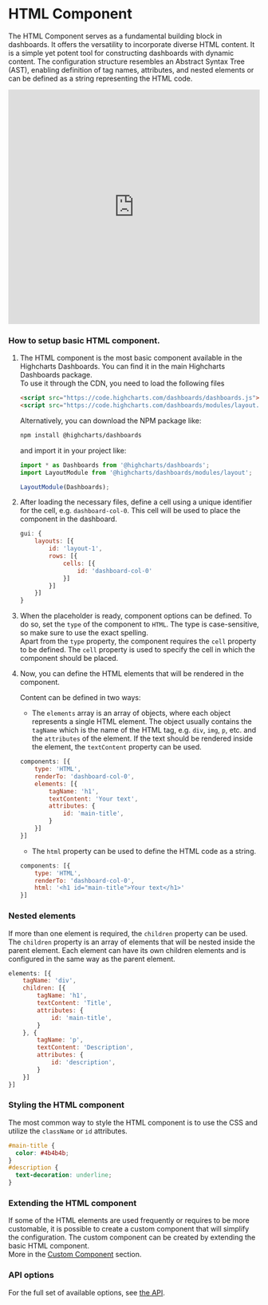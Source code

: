 HTML Component
===


The HTML Component serves as a fundamental building block in dashboards. It offers the versatility to incorporate diverse HTML content. It is a simple yet potent tool for constructing dashboards with dynamic content. The configuration structure resembles an Abstract Syntax Tree (AST), enabling definition of tag names, attributes, and nested elements or can be defined as a string representing the HTML code.

<iframe style="width: 100%; height: 470px; border: none;" src='https://www.highcharts.com/samples/embed/dashboards/components/component-html' allow="fullscreen"></iframe>

### How to setup basic HTML component.

1. The HTML component is the most basic component available in the Highcharts Dashboards. You can find it in the main Highcharts Dashboards package.  
    To use it through the CDN, you need to load the following files

    ```html
    <script src="https://code.highcharts.com/dashboards/dashboards.js"></script>
    <script src="https://code.highcharts.com/dashboards/modules/layout.js"></script>
    ```

    Alternatively, you can download the NPM package like:
    ```bash
    npm install @highcharts/dashboards
    ```
    and import it in your project like:
    ```js
    import * as Dashboards from '@highcharts/dashboards';
    import LayoutModule from '@highcharts/dashboards/modules/layout';

    LayoutModule(Dashboards);
    ```

2. After loading the necessary files, define a cell using a unique identifier for the cell, e.g. `dashboard-col-0`. This cell will be used to place the component in the dashboard.

    ```js
    gui: {
        layouts: [{
            id: 'layout-1',
            rows: [{
                cells: [{
                    id: 'dashboard-col-0'
                }]
            }]
        }]
    }
    ```

3. When the placeholder is ready, component options can be defined. To do so, set the `type` of the component to `HTML`. The type is case-sensitive, so make sure to use the exact spelling.  
    Apart from the `type` property, the component requires the `cell` property to be defined. The `cell` property is used to specify the cell in which the component should be placed.

4. Now, you can define the HTML elements that will be rendered in the component.  

    Content can be defined in two ways:
    - The `elements` array is an array of objects, where each object represents a single HTML element. The object usually contains the `tagName` which is the name of the HTML tag, e.g. `div`, `img`, `p`, etc. and the `attributes` of the element. If the text should be rendered inside the element, the `textContent` property can be used.

    ```js
    components: [{
        type: 'HTML',
        renderTo: 'dashboard-col-0',
        elements: [{
            tagName: 'h1',
            textContent: 'Your text',
            attributes: {
                id: 'main-title',
            }
        }]
    }]
    ```
    - The `html` property can be used to define the HTML code as a string.

    ```js
    components: [{
        type: 'HTML',
        renderTo: 'dashboard-col-0',
        html: '<h1 id="main-title">Your text</h1>'
    }]
    ```

### Nested elements
If more than one element is required, the `children` property can be used. The `children` property is an array of elements that will be nested inside the parent element. Each element can have its own children elements and is configured in the same way as the parent element.

```js
elements: [{
    tagName: 'div',
    children: [{
        tagName: 'h1',
        textContent: 'Title',
        attributes: {
            id: 'main-title',
        }
    }, {
        tagName: 'p',
        textContent: 'Description',
        attributes: {
            id: 'description',
        }
    }]
}]
```


### Styling the HTML component

The most common way to style the HTML component is to use the CSS and utilize the `className` or `id` attributes.
```css
#main-title {
  color: #4b4b4b;
}
#description {
  text-decoration: underline;
}
```


### Extending the HTML component

If some of the HTML elements are used frequently or requires to be more customable, it is possible to create a custom component that will simplify the configuration. The custom component can be created by extending the basic HTML component.  
More in the [Custom Component](https://www.highcharts.com/docs/dashboards/custom-component) section.

### API options
For the full set of available options, see [the API](https://api.highcharts.com/dashboards/#interfaces/Dashboards_Components_HTMLComponent_HTMLComponentOptions.Options).